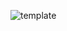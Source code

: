 ![template](https://raw.githubusercontent.com/ShriIraCatalog/resources-two/refs/heads/master/2025/04/20/20250420202417.png)

